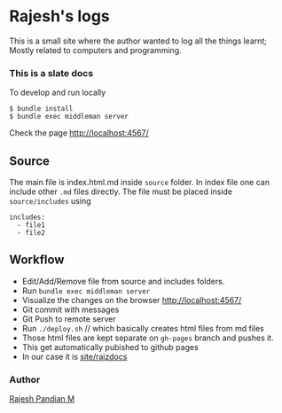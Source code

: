 # Rajesh's logs

This is a small site where the author wanted to log all the things
learnt; Mostly related to computers and programming.

### This is a slate docs

To develop and run locally

```
$ bundle install
$ bundle exec middleman server
```
Check the page [http://localhost:4567/](http://localhost:4567/)

## Source
The main file is index.html.md inside `source` folder.
In index file one can include other `.md` files directly.
The file must be placed inside `source/includes` using

```
includes:
  - file1
  - file2
```

## Workflow

- Edit/Add/Remove file from source and includes folders.
- Run `bundle exec middleman server`
- Visualize the changes on the browser [http://localhost:4567/](http://localhost:4567/)
- Git commit with messages
- Git Push to remote server
- Run `./deploy.sh` // which basically creates html files from md files
- Those html files are kept separate on `gh-pages` branch and pushes it.
- This get automatically pubished to github pages
- In our case it is [site/rajzdocs](https://mrprajesh.github.io/rajzdocs/)

### Author
[Rajesh Pandian M](https://mrprajesh.github.io)
